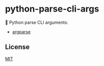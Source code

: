 # python-parse-cli-args

🐍 Python parse CLI arguments:

- [argparse](argparse)

## License

[MIT](LICENSE)
